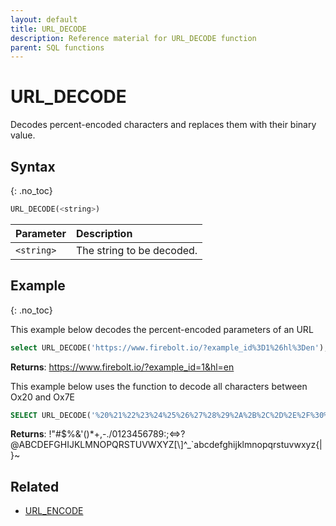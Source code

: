 ```yaml
---
layout: default
title: URL_DECODE
description: Reference material for URL_DECODE function
parent: SQL functions
---
```


# URL\_DECODE

Decodes percent-encoded characters and replaces them with their binary value.

## Syntax
{: .no_toc}

```sql
URL_DECODE(<string>)
```

| Parameter  | Description               |
| :--------- | :------------------------ |
| `<string>` | The string to be decoded. |

## Example
{: .no_toc}

This example below decodes the percent-encoded parameters of an URL

```sql
select URL_DECODE('https://www.firebolt.io/?example_id%3D1%26hl%3Den');
```

**Returns**: https://www.firebolt.io/?example_id=1&hl=en

This example below uses the function to decode all characters between Ox20 and Ox7E

```sql
SELECT URL_DECODE('%20%21%22%23%24%25%26%27%28%29%2A%2B%2C%2D%2E%2F%30%31%32%33%34%35%36%37%38%39%3A%3B%3C%3D%3E%3F%40%41%42%43%44%45%46%47%48%49%4A%4B%4C%4D%4E%4F%50%51%52%53%54%55%56%57%58%59%5A%5B%5C%5D%5E%5F%60%61%62%63%64%65%66%67%68%69%6A%6B%6C%6D%6E%6F%70%71%72%73%74%75%76%77%78%79%7A%7B%7C%7D%7E') AS res;
```

**Returns**: !"#$%&\'()*+,-./0123456789:;<=>?@ABCDEFGHIJKLMNOPQRSTUVWXYZ[\\]^_`abcdefghijklmnopqrstuvwxyz{|}~

## Related

* [URL_ENCODE](url_encode.md)